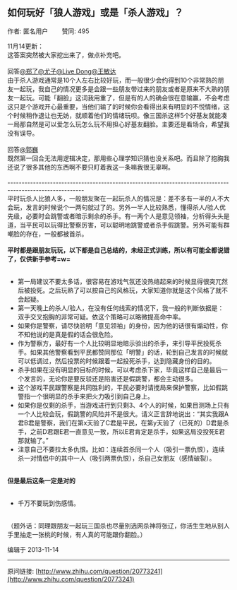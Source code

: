 ## 如何玩好「狼人游戏」或是「杀人游戏」？

作者: 匿名用户&nbsp;&nbsp;&nbsp;&nbsp;&nbsp;&nbsp;&nbsp;&nbsp;赞同: 495


11月14更新：<br>这答案突然被大家挖出来了，做点补充吧。<br><br>回答<a data-hash="b57d3fb93f4d27093876dea8c297b47e" href="http://www.zhihu.com/people/b57d3fb93f4d27093876dea8c297b47e" class="member_mention" data-tip="p$b$b57d3fb93f4d27093876dea8c297b47e">@郑了</a><a data-hash="d01fa03c0293539893968cf54cd2af10" href="http://www.zhihu.com/people/d01fa03c0293539893968cf54cd2af10" class="member_mention" data-tip="p$b$d01fa03c0293539893968cf54cd2af10">@尤子</a><a data-hash="b9c71ffe611c3bc88d73dbb796be9f83" href="http://www.zhihu.com/people/b9c71ffe611c3bc88d73dbb796be9f83" class="member_mention" data-tip="p$b$b9c71ffe611c3bc88d73dbb796be9f83">@Live Dong</a><a data-hash="b3c396fd4cbc2b9419c0a7eec2949558" href="http://www.zhihu.com/people/b3c396fd4cbc2b9419c0a7eec2949558" class="member_mention" data-tip="p$b$b3c396fd4cbc2b9419c0a7eec2949558">@王敏达</a><br>由于杀人游戏通常是10个人左右比较好玩，而一般很少会约得到10个非常熟的朋友一起玩，我自己的情况更多是会跟一些朋友带过来的朋友或者是原来不大熟的朋友一起玩。可能「翻脸」这词我用重了，但是有的人的确会很在意输赢，不会考虑这只是个游戏开心最重要，当他们输了的时候你会看得出来有明显的不悦情绪，这个时候稍作退让也无妨，就顺着他们的情绪玩呗。像三国杀这样5个好基友就能凑一局那自然是可以爱怎么玩怎么玩不用担心好基友翻脸。主要还是看场合，希望我没有误导。<br><br>回答<a data-hash="aef75da8a4bfad81d6c5af7402a53aba" href="http://www.zhihu.com/people/aef75da8a4bfad81d6c5af7402a53aba" class="member_mention" data-tip="p$b$aef75da8a4bfad81d6c5af7402a53aba">@郭巍</a><br>既然第一回合无法用逻辑决定，那用些心理学知识猜也没关系吧。而且除了抱胸我还说了很多其他的东西啊不要只盯着我这一条嘛我很无辜啊。<br><br>---------------------------------------------------------------------------------------------------------<br>平时玩杀人比狼人多，一般朋友聚在一起玩杀人的情况是：差不多有一半的人不大会玩，发言的时候说个一两句就过了的。另外一半人比较熟悉，懂得杀人/验人优先级，必要时会跳警或者暗示剩余的杀手。有一两个人是意见领袖，分析得头头是道，当平民可以玩得比警察厉害，可以聪明地跳警或者杀手假跳警。另外可能有群嘲脸的存在，一般都被首杀。<br><br><b>平时都是跟朋友玩玩，以下都是自己总结的，未经正式训练，所以有可能全都说错了，仅供新手参考=w=</b><br><br><ul><li>第一局建议不要太多话，很容易在游戏气氛还没热络起来的时候显得很突兀然后被投死。之后玩熟了可以按自己的风格玩，大家知道你就是这个风格了就不会起疑。<br></li><li>第一天晚上的杀人/验人，在没有任何线索的情况下，我一般的判断依据是：双手交叉抱胸的非常可疑。依这个策略可以略微提高命中率。<br></li><li>如果你是警察，请尽快验明「意见领袖」的身份，因为他的话很有煽动性，你不知他说的是真是假的话会很危险。<br></li><li>作为警察方，最好有一个人比较明显地暗示验出的杀手，来引导平民投死杀手。如果其他警察看到平民都赞同那位「明警」的话，轮到自己发言的时候就可以低调过，然后投票的时候跟着一起投死杀手，达到隐藏身份的目的。<br></li><li>杀手如果在没有明显的目标的时候，可以考虑杀下家，毕竟这样自己是最后一个发言的，无论你是要反驳还是陷害还是假跳警，都会主动很多。<br></li><li>这个游戏平民跟警察是共同胜利的，平民必要时请搅局来保护警察，比如假跳警指一个很明显的杀手来把火力吸引到自己身上。<br></li><li>如果你是仅剩的杀手，当游戏进行到只剩3、4个人的时候，如果目测场上只有一个人比较会玩，假跳警的风险并不是很大。请义正言辞地说出：“其实我跟A君B君是警察，我们在第x天验了C君是平民，在第y天验了（已死的）D君是杀手，之前D君跟E君一直意见一致，所以E君肯定是杀手，如果这局没投死E君那就输了。”<br></li><li>注意自己不要拉太多仇恨。比如：连续首杀同一个人（吸引一票仇恨），连续杀一对情侣中的其中一人（吸引两票仇恨），杀自己女朋友（感情破裂）。<br></li></ul><br><b>但是最后这条一定是对的</b><br><br><ul><li>千万不要玩到伤感情。<br></li></ul><br>（题外话：同理跟朋友一起玩三国杀也尽量别选网杀神将张辽，你活生生地从别人手里抽走一张桃的时候，有人真的可能跟你翻脸。）



编辑于 2013-11-14



---
原问链接: [http://www.zhihu.com/question/20773241](http://www.zhihu.com/question/20773241)